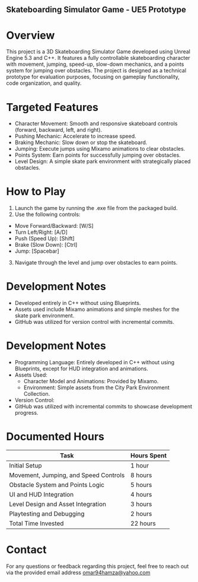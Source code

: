 ## Skateboarding Simulator Game - UE5 Prototype

 # Overview
 This project is a 3D Skateboarding Simulator Game developed using Unreal Engine 5.3 and C++. It features a fully controllable skateboarding character with movement, jumping, speed-up, slow-down mechanics, and a points system for jumping over obstacles. The project is designed as a technical prototype for evaluation purposes, focusing on gameplay functionality, code organization, and quality.

 # Targeted Features
 - Character Movement: Smooth and responsive skateboard controls (forward, backward, left, and right).
 - Pushing Mechanic: Accelerate to increase speed.
 - Braking Mechanic: Slow down or stop the skateboard.
 - Jumping: Execute jumps using Mixamo animations to clear obstacles.
 - Points System: Earn points for successfully jumping over obstacles.
 - Level Design: A simple skate park environment with strategically placed obstacles.

# How to Play
1. Launch the game by running the .exe file from the packaged build.
2. Use the following controls:
  - Move Forward/Backward: [W/S]
  - Turn Left/Right: [A/D]
  - Push (Speed Up): [Shift]
  - Brake (Slow Down): [Ctrl]
  - Jump: [Spacebar]
3. Navigate through the level and jump over obstacles to earn points.

# Development Notes
 - Developed entirely in C++ without using Blueprints.
 - Assets used include Mixamo animations and simple meshes for the skate park environment.
 - GitHub was utilized for version control with incremental commits.

# Development Notes
 - Programming Language: Entirely developed in C++ without using Blueprints, except for HUD integration and animations.
 - Assets Used:
    - Character Model and Animations: Provided by Mixamo.
    - Environment: Simple assets from the City Park Environment Collection.
 - Version Control:
 - GitHub was utilized with incremental commits to showcase development progress.

# Documented Hours

| Task  | Hours Spent |
| ------------- | ------------- |
| Initial Setup  |  1 hour  |
| Movement, Jumping, and Speed Controls  |  8 hours  |
| Obstacle System and Points Logic | 5 hours |
| UI and HUD Integration | 4 hours |
| Level Design and Asset Integration | 3 hours |
| Playtesting and Debugging | 2 hours |
| Total Time Invested | 22 hours |

# Contact
For any questions or feedback regarding this project, feel free to reach out via the provided email address
omar94hamza@yahoo.com
